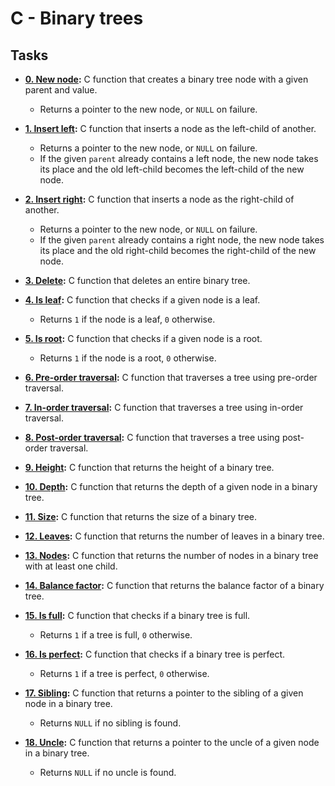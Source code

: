 # C - Binary trees

## Tasks

* **[0. New node](./0-binary_tree_node.c):** C function that creates a binary tree node with a given parent and value.
	* Returns a pointer to the new node, or `NULL` on failure.

* **[1. Insert left](./1-binary_tree_insert):** C function that inserts a node as the left-child of another.
  * Returns a pointer to the new node, or `NULL` on failure.
  * If the given `parent` already contains a left node, the new node takes its place and the old left-child becomes the left-child of the new node.

* **[2. Insert right](./2-binary_tree_insert_right.c):** C function that inserts a node as the right-child of another.
  * Returns a pointer to the new node, or `NULL` on failure.
  * If the given `parent` already contains a right node, the new node takes its
  place and the old right-child becomes the right-child of the new node.

* **[3. Delete](./3-binary_tree_delete.c):** C function that deletes an entire binary tree.

* **[4. Is leaf](./4-binary_tree_is_leaf.c):** C function that checks
  if a given node is a leaf.
  * Returns `1` if the node is a leaf, `0` otherwise.

* **[5. Is root](./5-binary_tree_is_root.c):** C function that checks
  if a given node is a root.
  * Returns `1` if the node is a root, `0` otherwise.

* **[6. Pre-order traversal](./6-binary_tree_preorder.c):** C function that
  traverses a tree using pre-order traversal.

* **[7. In-order traversal](./7-binary_tree_inorder.c):** C function that
  traverses a tree using in-order traversal.

* **[8. Post-order traversal](./8-binary_tree_postorder.c):** C function that
  traverses a tree using post-order traversal.

* **[9. Height](./9-binary_tree_height.c):** C function that returns the height of a binary tree.

* **[10. Depth](./10-binary_tree_depth.c):** C function that returns the depth of a given node in a binary tree.

* **[11. Size](./11-binary_tree_size.c):** C function that returns the size of a binary tree.

* **[12. Leaves](./12-binary_tree_leaves.c):** C function that returns the number of leaves in a binary tree.

* **[13. Nodes](./13-binary_tree_nodes.c):** C function that returns the number of nodes in a binary tree with at least one child.

* **[14. Balance factor](./14-binary_tree_balance.c):** C function that returns the balance factor of a binary tree.

* **[15. Is full](./15-binary_tree_is_full.c):** C function that checks if a binary tree is full.
  * Returns `1` if a tree is full, `0` otherwise.

* **[16. Is perfect](./16-binary_tree_is_perfect.c):** C function that checks if a binary tree is perfect.
  * Returns `1` if a tree is perfect, `0` otherwise.

* **[17. Sibling](./17-binary_tree_sibling.c):** C function that returns a pointer to the sibling of a given node in a binary tree.
  * Returns `NULL` if no sibling is found.
  
* **[18. Uncle](./18-binary_tree_uncle.c):** C function that
  returns a pointer to the uncle of a given node in a binary tree.
  * Returns `NULL` if no uncle is found.
